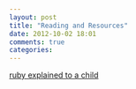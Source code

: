 ```yaml
---
layout: post
title: "Reading and Resources"
date: 2012-10-02 18:01
comments: true
categories: 
---
```


[ruby explained to a child](http://ruby4kids.com/ruby4kids/public/web_page/1)

